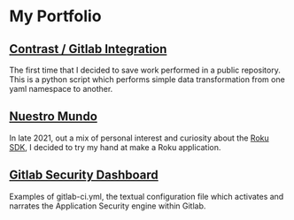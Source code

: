 # My Portfolio

## [Contrast / Gitlab Integration](Contrast-Gitlabs-Integration)

The first time that I decided to save work performed in a public repository. This is a python script which performs simple data transformation from one yaml namespace to another.

## [Nuestro Mundo](NuestroMundo)

In late 2021, out a mix of personal interest and curiosity about the [Roku SDK](https://developer.roku.com/docs/developer-program/getting-started/roku-dev-prog.md), I decided to try my hand at make a Roku application.

## [Gitlab Security Dashboard](gitlab-ci.yaml_examples)

Examples of gitlab-ci.yml, the textual configuration file which activates and narrates the Application Security engine within Gitlab.
